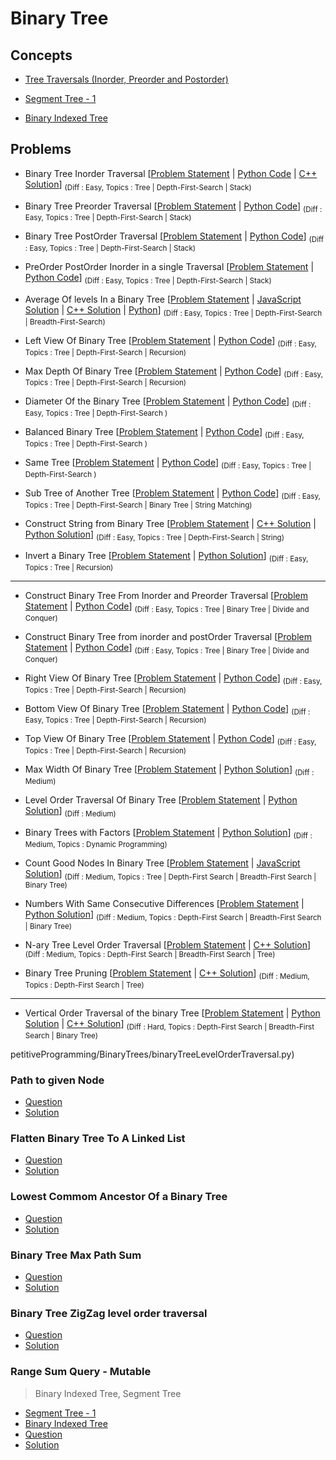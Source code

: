 # Binary Tree

## Concepts

- [Tree Traversals (Inorder, Preorder and Postorder)](https://www.geeksforgeeks.org/tree-traversals-inorder-preorder-and-postorder/)

- [Segment Tree - 1](https://www.geeksforgeeks.org/segment-tree-set-1-sum-of-given-range/)

- [Binary Indexed Tree](https://www.geeksforgeeks.org/binary-indexed-tree-or-fenwick-tree-2/)


## Problems

- Binary Tree Inorder Traversal [[Problem Statement](https://leetcode.com/problems/binary-tree-inorder-traversal/) | [Python Code](/CompetitiveProgramming/BinaryTrees/inorderTraversal/inorderTraveral.py) | [C++ Solution](/CompetitiveProgramming/BinaryTrees/inorderTraversal/inorderTraversal.cpp)] <sub> (Diff : Easy, Topics : Tree | Depth-First-Search | Stack)</sub> 

- Binary Tree Preorder Traversal [[Problem Statement](https://leetcode.com/problems/binary-tree-preorder-traversal/) | [Python Code](/CompetitiveProgramming/BinaryTrees/preorderTraversal.py)] <sub> (Diff : Easy, Topics : Tree | Depth-First-Search | Stack)</sub> 

- Binary Tree PostOrder Traversal [[Problem Statement](https://leetcode.com/problems/binary-tree-postorder-traversal/) | [Python Code](/CompetitiveProgramming/BinaryTrees/postorderTraversal.py)] <sub> (Diff : Easy, Topics : Tree | Depth-First-Search | Stack)</sub> 

- PreOrder PostOrder Inorder in a single Traversal [[Problem Statement](https://www.codingninjas.com/codestudio/problems/981269) | [Python Code](/CompetitiveProgramming/BinaryTrees/preOrderPostOrderInOrderInASingleTraversal.py)] <sub> (Diff : Easy, Topics : Tree | Depth-First-Search | Stack)</sub> 

- Average Of levels In a Binary Tree [[Problem Statement](https://leetcode.com/problems/average-of-levels-in-binary-tree/) | [JavaScript Solution](/CompetitiveProgramming/BinaryTrees/averageOfLevelsInABinaryTree/averageOfLevelsInABinaryTree.js) | [C++ Solution](/CompetitiveProgramming/BinaryTrees/averageOfLevelsInABinaryTree/averageOfLevelsInABinaryTree.cpp) | [Python](/CompetitiveProgramming/BinaryTrees/averageOfLevelsInABinaryTree/averageLevelsInBinaryTree.py)] <sub> (Diff : Easy, Topics : Tree | Depth-First-Search | Breadth-First-Search)</sub> 

- Left View Of Binary Tree [[Problem Statement](https://practice.geeksforgeeks.org/problems/left-view-of-binary-tree/1) | [Python Code](/CompetitiveProgramming/BinaryTrees/leftViewOfBinaryTree.py)] <sub> (Diff : Easy, Topics : Tree | Depth-First-Search | Recursion)</sub> 

- Max Depth Of Binary Tree [[Problem Statement](https://leetcode.com/problems/maximum-depth-of-binary-tree/) | [Python Code](/CompetitiveProgramming/BinaryTrees/maxDepthOfABinaryTree.py)] <sub> (Diff : Easy, Topics : Tree | Depth-First-Search | Recursion)</sub> 

- Diameter Of the Binary Tree [[Problem Statement](https://leetcode.com/problems/diameter-of-binary-tree/) | [Python Code](/CompetitiveProgramming/BinaryTrees/diameterOfABinaryTree.py)] <sub> (Diff : Easy, Topics : Tree | Depth-First-Search )</sub> 

- Balanced Binary Tree [[Problem Statement](https://leetcode.com/problems/balanced-binary-tree/) | [Python Code](/CompetitiveProgramming/BinaryTrees/balancedBinaryTree.py)] <sub> (Diff : Easy, Topics : Tree | Depth-First-Search )</sub> 

- Same Tree [[Problem Statement](https://leetcode.com/problems/same-tree/) | [Python Code](/CompetitiveProgramming/BinaryTrees/sameTree.py)] <sub> (Diff : Easy, Topics : Tree | Depth-First-Search )</sub> 

- Sub Tree of Another Tree [[Problem Statement](https://leetcode.com/problems/subtree-of-another-tree) | [Python Code](/CompetitiveProgramming/BinaryTrees/subTreeOfAnotherTree.py)] <sub> (Diff : Easy, Topics : Tree | Depth-First-Search | Binary Tree | String Matching)</sub> 

- Construct String from Binary Tree [[Problem Statement](https://leetcode.com/problems/construct-string-from-binary-tree/) | [C++ Solution](/CompetitiveProgramming/BinaryTrees/constructStringFromBinaryTree/constructStringFromBinaryTree.cpp) | [Python Solution](/CompetitiveProgramming/BinaryTrees/constructStringFromBinaryTree/constructStringFromBinaryTree.py)] <sub> (Diff : Easy, Topics : Tree | Depth-First-Search | String)</sub> 

- Invert a Binary Tree [[Problem Statement](https://leetcode.com/problems/invert-binary-tree/) | [Python Solution](/CompetitiveProgramming/BinaryTrees/invertBinaryTree.py)] <sub> (Diff : Easy, Topics : Tree | Recursion)</sub> 

---

- Construct Binary Tree From Inorder and Preorder Traversal [[Problem Statement](https://leetcode.com/problems/construct-binary-tree-from-preorder-and-inorder-traversal/) | [Python Code](/CompetitiveProgramming/BinaryTrees/constructBinaryTreeFromPreorderAndInOrderTraversal.py)] <sub> (Diff : Easy, Topics : Tree | Binary Tree | Divide and Conquer)</sub> 

- Construct Binary Tree from inorder and postOrder Traversal [[Problem Statement](https://leetcode.com/problems/construct-binary-tree-from-inorder-and-postorder-traversal/) | [Python Code](/CompetitiveProgramming/BinaryTrees/constructBinaryTreeFromInorderAndPostOrderTraversal.py)] <sub> (Diff : Easy, Topics : Tree | Binary Tree | Divide and Conquer)</sub> 

- Right View Of Binary Tree [[Problem Statement](https://leetcode.com/problems/binary-tree-right-side-view/) | [Python Code](/CompetitiveProgramming/BinaryTrees/binaryTreeRightSideView.py)] <sub> (Diff : Easy, Topics : Tree | Depth-First-Search | Recursion)</sub> 

- Bottom View Of Binary Tree [[Problem Statement](https://practice.geeksforgeeks.org/problems/bottom-view-of-binary-tree/1) | [Python Code](/CompetitiveProgramming/BinaryTrees/bottomViewOfABinaryTree.py)] <sub> (Diff : Easy, Topics : Tree | Depth-First-Search | Recursion)</sub> 

- Top View Of Binary Tree [[Problem Statement](https://practice.geeksforgeeks.org/problems/top-view-of-binary-tree/1) | [Python Code](/CompetitiveProgramming/BinaryTrees/topViewOfBinaryTree.py)] <sub> (Diff : Easy, Topics : Tree | Depth-First-Search | Recursion)</sub> 

- Max Width Of Binary Tree [[Problem Statement](https://leetcode.com/problems/maximum-width-of-binary-tree/) | [Python Solution](/CompetitiveProgramming/BinaryTrees/maxWidthOfABinaryTree.py)] <sub> (Diff : Medium)</sub> 

- Level Order Traversal Of Binary Tree [[Problem Statement](https://leetcode.com/problems/binary-tree-level-order-traversal/) | [Python Solution](/CompetitiveProgramming/BinaryTrees/binaryTreeLevelOrderTraversal.py)] <sub> (Diff : Medium)</sub> 

- Binary Trees with Factors [[Problem Statement](https://leetcode.com/problems/binary-trees-with-factors/) | [Python Solution](/CompetitiveProgramming/BinaryTrees/binaryTreeWithFactors.py)] <sub> (Diff : Medium, Topics : Dynamic Programming)</sub> 

- Count Good Nodes In Binary Tree [[Problem Statement](https://leetcode.com/problems/count-good-nodes-in-binary-tree/) | [JavaScript Solution](/CompetitiveProgramming/BinaryTrees/countGoodNodesInBinaryTree.js)] <sub> (Diff : Medium, Topics : Tree | Depth-First Search | Breadth-First Search | Binary Tree)</sub> 

- Numbers With Same Consecutive Differences [[Problem Statement](https://leetcode.com/problems/numbers-with-same-consecutive-differences/) | [Python Solution](/CompetitiveProgramming/BinaryTrees/numbersWithsameConsecutiveDiff.py)] <sub> (Diff : Medium, Topics : Depth-First Search | Breadth-First Search | Binary Tree)</sub> 

- N-ary Tree Level Order Traversal [[Problem Statement](https://leetcode.com/problems/n-ary-tree-level-order-traversal/) | [C++ Solution](/CompetitiveProgramming/BinaryTrees/nArrayLevelOrderTraversal.cpp)] <sub> (Diff : Medium, Topics : Depth-First Search | Breadth-First Search |  Tree)</sub> 

- Binary Tree Pruning [[Problem Statement](https://leetcode.com/problems/binary-tree-pruning/) | [C++ Solution](/CompetitiveProgramming/BinaryTrees/binaryTreePruning.cpp)] <sub> (Diff : Medium, Topics : Depth-First Search | Tree)</sub> 

---

- Vertical Order Traversal of the binary Tree [[Problem Statement](https://leetcode.com/problems/vertical-order-traversal-of-a-binary-tree/) | [Python Solution](/CompetitiveProgramming/BinaryTrees/verticalOrderTraversalOfBinaryTree/verticalOrderTraversalOfBinaryTree.py) | [C++ Solution](/CompetitiveProgramming/BinaryTrees/verticalOrderTraversalOfBinaryTree/verticalOrderTraversalOfBinaryTree.cpp)] <sub> (Diff : Hard, Topics : Depth-First Search | Breadth-First Search | Binary Tree)</sub> 





petitiveProgramming/BinaryTrees/binaryTreeLevelOrderTraversal.py)

### Path to given Node 

- [Question](https://www.interviewbit.com/problems/path-to-given-node/)
- [Solution](/CompetitiveProgramming/BinaryTrees/pathToGivenNode.py)


### Flatten Binary Tree To A Linked List

- [Question](https://leetcode.com/problems/flatten-binary-tree-to-linked-list/)
- [Solution](/CompetitiveProgramming/BinaryTrees/flattenBinaryTreeToALinkedList.py)

### Lowest Commom Ancestor Of a Binary Tree

- [Question](https://leetcode.com/problems/lowest-common-ancestor-of-a-binary-tree/)
- [Solution](/CompetitiveProgramming/BinaryTrees/lowestCommonAncestorOfABinaryTree.py)

### Binary Tree Max Path Sum

- [Question](https://leetcode.com/problems/binary-tree-maximum-path-sum/)
- [Solution](/CompetitiveProgramming/BinaryTrees/binaryTreeMaxPathSum.py)

### Binary Tree ZigZag level order traversal

- [Question](https://leetcode.com/problems/binary-tree-zigzag-level-order-traversal/)
- [Solution](/CompetitiveProgramming/BinaryTrees/zigzagLevelOrderTraversal.py)

### Range Sum Query - Mutable

> Binary Indexed Tree, Segment Tree

- [Segment Tree - 1](https://www.geeksforgeeks.org/segment-tree-set-1-sum-of-given-range/)
- [Binary Indexed Tree](https://www.geeksforgeeks.org/binary-indexed-tree-or-fenwick-tree-2/)
- [Question](https://leetcode.com/problems/range-sum-query-mutable/)
- [Solution](/CompetitiveProgramming/BinaryTrees/rangeSumQuery.py)
